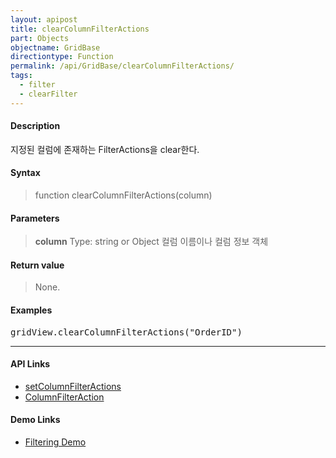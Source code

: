 ```yaml
---
layout: apipost
title: clearColumnFilterActions
part: Objects
objectname: GridBase
directiontype: Function
permalink: /api/GridBase/clearColumnFilterActions/
tags:
  - filter
  - clearFilter
---
```



#### Description

 지정된 컬럼에 존재하는 FilterActions을 clear한다.  

#### Syntax

> function clearColumnFilterActions(column)  

#### Parameters

>**column**
>Type: string or Object
>컬럼 이름이나 컬럼 정보 객체

#### Return value

> None.  

#### Examples 

<pre class="prettyprint">
gridView.clearColumnFilterActions("OrderID")
</pre>

---

#### API Links

* [setColumnFilterActions](/api/GridBase/setColumnFilterActions)  
* [ColumnFilterAction](/api/types/ColumnFilterAction/)  

#### Demo Links

* [Filtering Demo](http://demo.realgrid.com/Demo/ColumnFiltering)